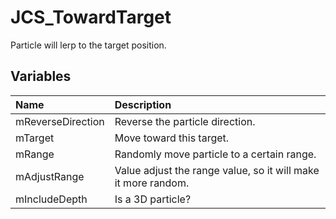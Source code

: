 # JCS_TowardTarget

Particle will lerp to the target position.

## Variables

| Name              | Description                                                   |
|:------------------|:--------------------------------------------------------------|
| mReverseDirection | Reverse the particle direction.                               |
| mTarget           | Move toward this target.                                      |
| mRange            | Randomly move particle to a certain range.                    |
| mAdjustRange      | Value adjust the range value, so it will make it more random. |
| mIncludeDepth     | Is a 3D particle?                                             |
